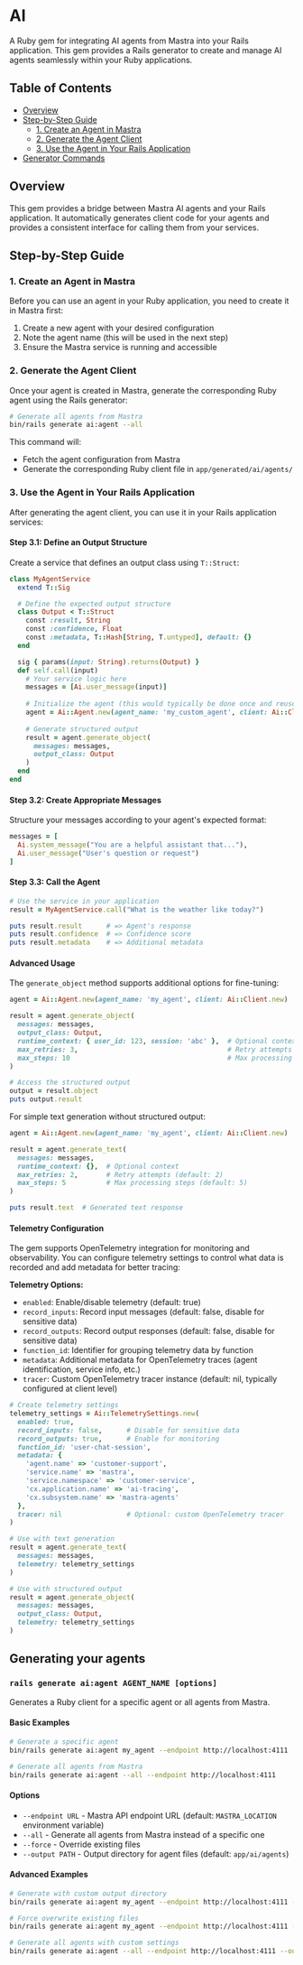 # AI

A Ruby gem for integrating AI agents from Mastra into your Rails application. This gem provides a Rails generator to create and manage AI agents seamlessly within your Ruby applications.

## Table of Contents

- [Overview](#overview)
- [Step-by-Step Guide](#step-by-step-guide)
  - [1. Create an Agent in Mastra](#1-create-an-agent-in-mastra)
  - [2. Generate the Agent Client](#2-generate-the-agent-client)
  - [3. Use the Agent in Your Rails Application](#3-use-the-agent-in-your-rails-application)
- [Generator Commands](#generator-commands)

## Overview

This gem provides a bridge between Mastra AI agents and your Rails application. It automatically generates client code for your agents and provides a consistent interface for calling them from your services.

## Step-by-Step Guide

### 1. Create an Agent in Mastra

Before you can use an agent in your Ruby application, you need to create it in Mastra first:

1. Create a new agent with your desired configuration
1. Note the agent name (this will be used in the next step)
1. Ensure the Mastra service is running and accessible

### 2. Generate the Agent Client

Once your agent is created in Mastra, generate the corresponding Ruby agent using the Rails generator:

```bash
# Generate all agents from Mastra
bin/rails generate ai:agent --all
```

This command will:

- Fetch the agent configuration from Mastra
- Generate the corresponding Ruby client file in `app/generated/ai/agents/`

### 3. Use the Agent in Your Rails Application

After generating the agent client, you can use it in your Rails application services:

#### Step 3.1: Define an Output Structure

Create a service that defines an output class using `T::Struct`:

```ruby
class MyAgentService
  extend T::Sig

  # Define the expected output structure
  class Output < T::Struct
    const :result, String
    const :confidence, Float
    const :metadata, T::Hash[String, T.untyped], default: {}
  end

  sig { params(input: String).returns(Output) }
  def self.call(input)
    # Your service logic here
    messages = [Ai.user_message(input)]
    
    # Initialize the agent (this would typically be done once and reused)
    agent = Ai::Agent.new(agent_name: 'my_custom_agent', client: Ai::Client.new)
    
    # Generate structured output
    result = agent.generate_object(
      messages: messages,
      output_class: Output
    )
  end
end
```

#### Step 3.2: Create Appropriate Messages

Structure your messages according to your agent's expected format:

```ruby
messages = [
  Ai.system_message("You are a helpful assistant that..."),
  Ai.user_message("User's question or request")
]
```

#### Step 3.3: Call the Agent

```ruby
# Use the service in your application
result = MyAgentService.call("What is the weather like today?")

puts result.result      # => Agent's response
puts result.confidence  # => Confidence score
puts result.metadata    # => Additional metadata
```

#### Advanced Usage

The `generate_object` method supports additional options for fine-tuning:

```ruby
agent = Ai::Agent.new(agent_name: 'my_agent', client: Ai::Client.new)

result = agent.generate_object(
  messages: messages,
  output_class: Output,
  runtime_context: { user_id: 123, session: 'abc' },  # Optional context
  max_retries: 3,                                     # Retry attempts (default: 2)
  max_steps: 10                                       # Max processing steps (default: 5)
)

# Access the structured output
output = result.object
puts output.result
```

For simple text generation without structured output:

```ruby
agent = Ai::Agent.new(agent_name: 'my_agent', client: Ai::Client.new)

result = agent.generate_text(
  messages: messages,
  runtime_context: {},  # Optional context
  max_retries: 2,       # Retry attempts (default: 2)
  max_steps: 5          # Max processing steps (default: 5)
)

puts result.text  # Generated text response
```

#### Telemetry Configuration

The gem supports OpenTelemetry integration for monitoring and observability. You can configure telemetry settings to control what data is recorded and add metadata for better tracing:

**Telemetry Options:**
- `enabled`: Enable/disable telemetry (default: true)
- `record_inputs`: Record input messages (default: false, disable for sensitive data)
- `record_outputs`: Record output responses (default: false, disable for sensitive data)
- `function_id`: Identifier for grouping telemetry data by function
- `metadata`: Additional metadata for OpenTelemetry traces (agent identification, service info, etc.)
- `tracer`: Custom OpenTelemetry tracer instance (default: nil, typically configured at client level)


```ruby
# Create telemetry settings
telemetry_settings = Ai::TelemetrySettings.new(
  enabled: true,
  record_inputs: false,      # Disable for sensitive data
  record_outputs: true,      # Enable for monitoring
  function_id: 'user-chat-session',
  metadata: {
    'agent.name' => 'customer-support',
    'service.name' => 'mastra',
    'service.namespace' => 'customer-service',
    'cx.application.name' => 'ai-tracing',
    'cx.subsystem.name' => 'mastra-agents'
  },
  tracer: nil                # Optional: custom OpenTelemetry tracer
)

# Use with text generation
result = agent.generate_text(
  messages: messages,
  telemetry: telemetry_settings
)

# Use with structured output
result = agent.generate_object(
  messages: messages,
  output_class: Output,
  telemetry: telemetry_settings
)
```


## Generating your agents

### `rails generate ai:agent AGENT_NAME [options]`

Generates a Ruby client for a specific agent or all agents from Mastra.

#### Basic Examples

```bash
# Generate a specific agent
bin/rails generate ai:agent my_agent --endpoint http://localhost:4111

# Generate all agents from Mastra
bin/rails generate ai:agent --all --endpoint http://localhost:4111
```

#### Options

- `--endpoint URL` - Mastra API endpoint URL (default: `MASTRA_LOCATION` environment variable)
- `--all` - Generate all agents from Mastra instead of a specific one
- `--force` - Override existing files
- `--output PATH` - Output directory for agent files (default: `app/ai/agents`)

#### Advanced Examples

```bash
# Generate with custom output directory
bin/rails generate ai:agent my_agent --endpoint http://localhost:4111 --output lib/custom/agents

# Force overwrite existing files
bin/rails generate ai:agent my_agent --endpoint http://localhost:4111 --force

# Generate all agents with custom settings
bin/rails generate ai:agent --all --endpoint http://localhost:4111 --output app/ai/agents --force
```
